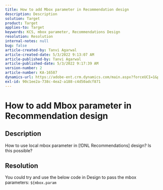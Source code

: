 ```yaml
---
title: How to add Mbox parameter in Recommendation design
description: Description
solution: Target
product: Target
applies-to: Target
keywords: KCS, mbox parameter, Recommendations Design
resolution: Resolution
internal-notes: null
bug: false
article-created-by: Tanvi Agarwal
article-created-date: 5/3/2022 9:13:07 AM
article-published-by: Tanvi Agarwal
article-published-date: 5/3/2022 9:17:39 AM
version-number: 2
article-number: KA-16587
dynamics-url: https://adobe-ent.crm.dynamics.com/main.aspx?forceUCI=1&pagetype=entityrecord&etn=knowledgearticle&id=c1d4563a-c1ca-ec11-a7b5-6045bd00dca1
exl-id: 90c1ee2a-738c-4ea2-a188-c4d50adcf871
---
```

# How to add Mbox parameter in Recommendation design

## Description

How to use local mbox parameter in [!DNL Recommendations] design? Is this possible? 

## Resolution

You could try and use the below code in Design to pass the mbox parameters: `${mbox.param`
